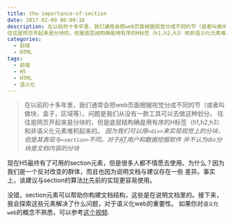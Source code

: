 ```yaml
---
title: the-importance-of-section
date: 2017-02-09 06:09:16
description: 在以前的十多年里，我们通常会把web页面根据视觉分成不同的节（或者叫做块，盒子，区域等）。问题是我们从没有一款工具可以去做这种划分。
往往是网页开起来是分块的，但是底层结构确是用有序的H标签（h1,h2,h3）和非语义化元素堆积起来的。 
categories: 
  - 前端
  - HTML
tags:
  - 前端
  - H5
  - HTML
  - 语义化
---
```


> 在以前的十多年里，我们通常会把web页面根据视觉分成不同的节（或者叫做块，盒子，区域等）。问题是我们从没有一款工具可以去做这种划分。
往往是网页开起来是分块的，但是底层结构确是用有序的H标签（h1,h2,h3）和非语义化元素堆积起来的。
*因为我们可以用`<div>`来实现视觉上的分块，但是其表现与`<section>`不同。对于<abbr title="assistive technology ">AT</abbr>用户和数据挖掘软件
并不认为div分块是文档内容的分块*

现在H5最终有了可用的section元素，但是很多人都不情愿去使用。为什么？因为我们是一个反对改变的群体，而且也因为说明文档与建议存在一些
差异。事实上，该建议与section的算法比先前的实现更容易使用。

没错，section元素可以帮助你构建文档结构，这些是在说明文档里的。接下来，我会探索这些元素解决了什么问题，对于语义化web的重要性。
如果你对`语义化web`的概念不熟悉，可以参考[这个视频](http://www.youtube.com/watch?gl=GB&hl=en-GB&v=OGg8A2zfWKg).